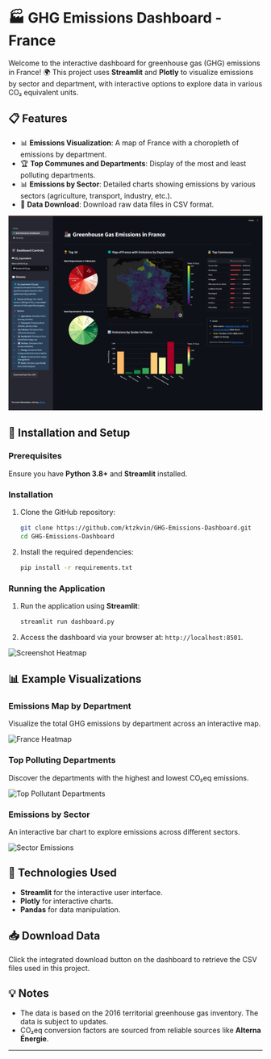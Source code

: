 # 🏭 GHG Emissions Dashboard - France

Welcome to the interactive dashboard for greenhouse gas (GHG) emissions in France! 🌍 This project uses **Streamlit** and **Plotly** to visualize emissions by sector and department, with interactive options to explore data in various CO₂ equivalent units.

## 📋 Features

- 📊 **Emissions Visualization**: A map of France with a choropleth of emissions by department.
- 🏆 **Top Communes and Departments**: Display of the most and least polluting departments.
- 📊 **Emissions by Sector**: Detailed charts showing emissions by various sectors (agriculture, transport, industry, etc.).
- 💾 **Data Download**: Download raw data files in CSV format.

![Dashboard Screenshot](screenshots/dashboard_overview.png)

## 🚀 Installation and Setup

### Prerequisites

Ensure you have **Python 3.8+** and **Streamlit** installed.

### Installation

1. Clone the GitHub repository:

   ```bash
   git clone https://github.com/ktzkvin/GHG-Emissions-Dashboard.git
   cd GHG-Emissions-Dashboard

2. Install the required dependencies:

   ```bash
   pip install -r requirements.txt

### Running the Application

1. Run the application using **Streamlit**:

   ```bash
   streamlit run dashboard.py

2. Access the dashboard via your browser at: `http://localhost:8501`.

![Screenshot Heatmap](screenshots/heatmap_emissions.png)

## 📊 Example Visualizations

### Emissions Map by Department

Visualize the total GHG emissions by department across an interactive map.

![France Heatmap](screenshots/france_heatmap.png)

### Top Polluting Departments

Discover the departments with the highest and lowest CO₂eq emissions.

![Top Pollutant Departments](screenshots/top_pollutants.png)

### Emissions by Sector

An interactive bar chart to explore emissions across different sectors.

![Sector Emissions](screenshots/sector_emissions.png)

## 🧩 Technologies Used

- **Streamlit** for the interactive user interface.
- **Plotly** for interactive charts.
- **Pandas** for data manipulation.

## 📥 Download Data

Click the integrated download button on the dashboard to retrieve the CSV files used in this project.

## 💡 Notes

- The data is based on the 2016 territorial greenhouse gas inventory. The data is subject to updates.
- CO₂eq conversion factors are sourced from reliable sources like **Alterna Énergie**.

---
